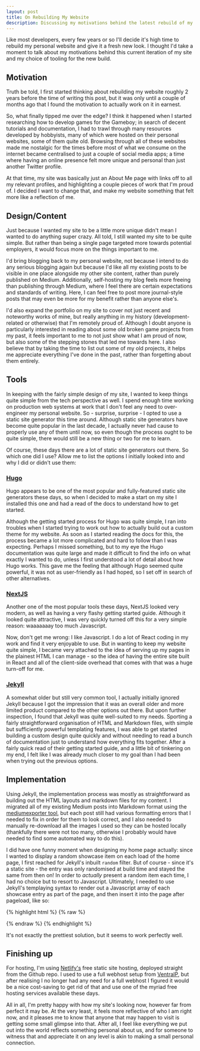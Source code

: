 ```yaml
---
layout: post
title: On Rebuilding My Website
description: Discussing my motivations behind the latest rebuild of my site as well as my choice of tools for this iteration.
---
```


Like most developers, every few years or so I'll decide it's high time to rebuild my personal website and give it a fresh new look. I thought I'd take a moment to talk about my motivations behind this current iteration of my site and my choice of tooling for the new build.

## Motivation

Truth be told, I first started thinking about rebuilding my website roughly 2 years before the time of writing this post, but it was only until a couple of months ago that I found the motivation to actually work on it in earnest.

So, what finally tipped me over the edge? I think it happened when I started researching how to develop games for the Gameboy; in search of decent tutorials and documentation, I had to trawl through many resources developed by hobbyists, many of which were hosted on their personal websites, some of them quite old. Browsing through all of these websites made me nostalgic for the times before most of what we consume on the internet became centralised to just a couple of social media apps; a time where having an online presence felt more unique and personal than just another Twitter profile.

At that time, my site was basically just an About Me page with links off to all my relevant profiles, and highlighting a couple pieces of work that I'm proud of. I decided I want to change that, and make my website something that felt more like a reflection of me.

## Design/Content

Just because I wanted my site to be a little more unique didn't mean I wanted to do anything super crazy. All told, I still wanted my site to be quite simple. But rather than being a single page targeted more towards potential employers, it would focus more on the things important to me.

I'd bring blogging back to my personal website, not because I intend to do any serious blogging again but because I'd like all my existing posts to be visible in one place alongside my other site content, rather than purely published on Medium. Additionally, self-hosting my blog feels more freeing than publishing through Medium, where I feel there are certain expectations and standards of writing. Here, I can feel free to post more journal-style posts that may even be more for my benefit rather than anyone else's.

I'd also expand the portfolio on my site to cover not just recent and noteworthy works of mine, but really anything in my history (development-related or otherwise) that I'm remotely proud of. Although I doubt anyone is particularly interested in reading about some old broken game projects from my past, it feels important to me to not just show what I am proud of now, but also some of the stepping stones that led me towards here. I also believe that by taking the time to list out some of my old projects, it helps me appreciate everything I've done in the past, rather than forgetting about them entirely.

## Tools

In keeping with the fairly simple design of my site, I wanted to keep things quite simple from the tech perspective as well. I spend enough time working on production web systems at work that I don't feel any need to over-engineer my personal website. So - surprise, surprise - I opted to use a static site generator this time around. Although static site generators have become quite popular in the last decade, I actually never had cause to properly use any of them until now, so even though the process ought to be quite simple, there would still be a new thing or two for me to learn.

Of course, these days there are a lot of static site generators out there. So which one did I use? Allow me to list the options I initially looked into and why I did or didn't use them:

### [Hugo](https://gohugo.io/)

Hugo appears to be one of the most popular and fully-featured static site generators these days, so when I decided to make a start on my site I installed this one and had a read of the docs to understand how to get started.

Although the getting started process for Hugo was quite simple, I ran into troubles when I started trying to work out how to actually build out a custom theme for my website. As soon as I started reading the docs for this, the process became a lot more complicated and hard to follow than I was expecting. Perhaps I missed something, but to my eye the Hugo documentation was quite large and made it difficult to find the info on what exactly I wanted to do, unless I first understood a lot of detail about how Hugo works. This gave me the feeling that although Hugo seemed quite powerful, it was not as user-friendly as I had hoped, so I set off in search of other alternatives.

### [NextJS](https://nextjs.org/)

Another one of the most popular tools these days, NextJS looked very modern, as well as having a very flashy getting started guide. Although it looked quite attractive, I was very quickly turned off this for a very simple reason: waaaaaaay too much Javascript.

Now, don't get me wrong: I like Javascript. I do a lot of React coding in my work and find it very enjoyable to use. But in wanting to keep my website quite simple, I became very attached to the idea of serving up my pages in the plainest HTML I can manage - so the idea of having the entire site built in React and all of the client-side overhead that comes with that was a huge turn-off for me.

### [Jekyll](https://jekyllrb.com/)

A somewhat older but still very common tool, I actually initially ignored Jekyll because I got the impression that it was an overall older and more limited product compared to the other options out there. But upon further inspection, I found that Jekyll was quite well-suited to my needs. Sporting a fairly straightforward organisation of HTML and Markdown files, with simple but sufficiently powerful templating features, I was able to get started building a custom design quite quickly and without needing to read a bunch of documentation just to understand how everything fits together. After a fairly quick read of their getting started guide, and a little bit of tinkering on my end, I felt like I was already much closer to my goal than I had been when trying out the previous options.

## Implementation

Using Jekyll, the implementation process was mostly as straightforward as building out the HTML layouts and markdown files for my content. I migrated all of my existing Medium posts into Markdown format using the [mediumexporter tool](https://macropus.medium.com/export-your-medium-posts-to-markdown-b5ccc8cb0050), but each post still had various formatting errors that I needed to fix in order for them to look correct, and I also needed to manually re-download all the images I used so they can be hosted locally (thankfully there were not too many, otherwise I probably would have needed to find some automated way to do this).

I did have one funny moment when designing my home page actually: since I wanted to display a random showcase item on each load of the home page, I first reached for Jekyll's inbuilt `random` filter. But of course - since it's a static site - the entry was only randomised at build time and stayed the same from then on! In order to *actually* present a random item each time, I had no choice but to resort to Javascript. Ultimately, I needed to use Jekyll's templaying syntax to render out a Javascript array of each showcase entry as part of the page, and then insert it into the page after pageload, like so:

{% highlight html %}
{% raw %}
<script type="text/javascript">
var showcaseItems = [
{% for item in site.showcase_items %}
{
    title: `{{ item.title }}`,
    content: `{{ item.content }}`
},
{% endfor %}
];

window.addEventListener('DOMContentLoaded', function() {
    var spotlightItem = showcaseItems[Math.floor(Math.random() * showcaseItems.length)];
    document.getElementById('spotlight').innerHTML = `<h2>Random spotlight: ${spotlightItem.title}</h2><p>${spotlightItem.content}</p>`;
});
</script>
{% endraw %}
{% endhighlight %}

It's not exactly the prettiest solution, but it seems to work perfectly well.

## Finishing up

For hosting, I'm using [Netlify's](https://www.netlify.com/) free static site hosting, deployed straight from the Github repo. I used to use a full webhost setup from [VentraIP](https://ventraip.com.au/), but after realising I no longer had any need for a full webhost I figured it would be a nice cost-saving to get rid of that and use one of the myriad free hosting services available these days.

All in all, I'm pretty happy with how my site's looking now, however far from perfect it may be. At the very least, it feels more reflective of who I am right now, and it pleases me to know that anyone that may happen to visit is getting some small glimpse into that. After all, I feel like everything we put out into the world reflects something personal about us, and for someone to witness that and appreciate it on any level is akin to making a small personal connection.